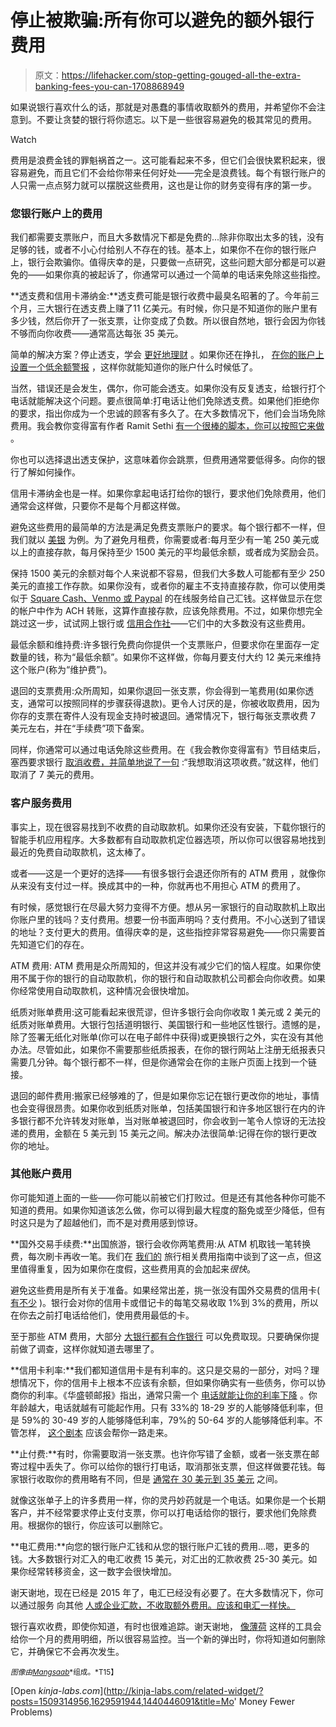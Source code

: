 # 停止被欺骗:所有你可以避免的额外银行费用

> 原文：<https://lifehacker.com/stop-getting-gouged-all-the-extra-banking-fees-you-can-1708868949>

如果说银行喜欢什么的话，那就是对愚蠢的事情收取额外的费用，并希望你不会注意到。不要让贪婪的银行将你遗忘。以下是一些很容易避免的极其常见的费用。

Watch

费用是浪费金钱的罪魁祸首之一。这可能看起来不多，但它们会很快累积起来，很容易避免，而且它们不会给你带来任何好处——完全是浪费钱。每个有银行账户的人只需一点点努力就可以摆脱这些费用，这也是让你的财务变得有序的第一步。

### 您银行账户上的费用

我们都需要支票账户，而且大多数情况下都是免费的...除非你取出太多的钱，没有足够的钱，或者不小心付给别人不存在的钱。基本上，如果你不在你的银行账户上，银行会欺骗你。值得庆幸的是，只要做一点研究，这些问题大部分都是可以避免的——如果你真的被起诉了，你通常可以通过一个简单的电话来免除这些指控。

**透支费和信用卡滞纳金:**透支费可能是银行收费中最臭名昭著的了。今年前三个月，三大银行在透支费上赚了11 亿美元。有时候，你只是不知道你的账户里有多少钱，然后你开了一张支票，让你变成了负数。所以很自然地，银行会因为你钱不够而向你收费——通常高达每张 35 美元。

简单的解决方案？停止透支，学会 [更好地理财](http://lifehacker.com/how-to-manage-your-money-for-those-who-never-learned-g-1703892260) 。如果你还在挣扎， [在你的账户上设置一个低余额警报](http://lifehacker.com/avoid-overdraft-fees-with-low-balance-alerts-5425441) ，这样你就能知道你的账户什么时候低了。

当然，错误还是会发生，偶尔，你可能会透支。如果你没有反复透支，给银行打个电话就能解决这个问题。要点很简单:打电话让他们免除透支费。如果他们拒绝你的要求，指出你成为一个忠诚的顾客有多久了。在大多数情况下，他们会当场免除费用。我会教你变得富有作者 Ramit Sethi [有一个很棒的脚本，你可以按照它来做](https://lifehacker.com/money-saving-phone-calls-how-to-negotiate-out-of-bank-1435848512) 。

你也可以选择退出透支保护，这意味着你会跳票，但费用通常要低得多。向你的银行了解如何操作。

信用卡滞纳金也是一样。如果你拿起电话打给你的银行，要求他们免除费用，他们通常会这样做，只要你不是每个月都这样做。

避免这些费用的最简单的方法是满足免费支票账户的要求。每个银行都不一样，但我们就以 [美银](https://www.bankofamerica.com/deposits/checking/personal-checking-account.go) 为例。为了避免月租费，你需要或者:每月至少有一笔 250 美元或以上的直接存款，每月保持至少 1500 美元的平均最低余额，或者成为奖励会员。

保持 1500 美元的余额对每个人来说都不容易，但我们大多数人可能都有至少 250 美元的直接工作存款。如果你没有，或者你的雇主不支持直接存款，你可以使用类似于 [Square Cash、Venmo 或 Paypal](https://lifehacker.com/five-best-ways-to-send-money-to-other-people-online-1707846074) 的在线服务给自己汇钱。这样做显示在您的帐户中作为 ACH 转账，这算作直接存款，应该免除费用。不过，如果你想完全跳过这一步，试试网上银行或 [信用合作社](http://lifehacker.com/why-choose-a-credit-union-over-a-bank-5055408#_ga=1.144676469.1132973242.1412273304)——它们中的大多数没有这些费用。

最低余额和维持费:许多银行免费向你提供一个支票账户，但要求你在里面存一定数量的钱，称为“最低余额”。如果你不这样做，你每月要支付大约 12 美元来维持这个账户(称为“维护费”)。

退回的支票费用:众所周知，如果你退回一张支票，你会得到一笔费用(如果你透支，通常可以按照同样的步骤获得退款)。更令人讨厌的是，你被收取费用，因为你存的支票在寄件人没有现金支持时被退回。通常情况下，银行每张支票收费 7 美元左右，并在“手续费”项下备案。

同样，你通常可以通过电话免除这些费用。在《我会教你变得富有》节目结束后，塞西要求银行 [取消收费，并简单地说了一句](http://www.iwillteachyoutoberich.com/blog/heres-how-i-negotiated-out-of-bank-fees/) :“我想取消这项收费。”就这样，他们取消了 7 美元的费用。

### 客户服务费用

事实上，现在很容易找到不收费的自动取款机。如果你还没有安装，下载你银行的智能手机应用程序。大多数都有自动取款机定位器选项，所以你可以很容易地找到最近的免费自动取款机，这太棒了。

或者——这是一个更好的选择——有很多银行会退还你所有的 ATM 费用 ，就像你从来没有支付过一样。换成其中的一种，你就再也不用担心 ATM 的费用了。

有时候，感觉银行在尽最大努力变得不方便。想从另一家银行的自动取款机上取出你账户里的钱吗？支付费用。想要一份书面声明吗？支付费用。不小心送到了错误的地址？支付更大的费用。值得庆幸的是，这些指控非常容易避免——你只需要首先知道它们的存在。

ATM 费用: ATM 费用是众所周知的，但这并没有减少它们的恼人程度。如果你使用不属于你的银行的自动取款机，你的银行和自动取款机公司都会向你收费。如果你经常使用自动取款机，这种情况会很快增加。

纸质对账单费用:这可能看起来很荒谬，但许多银行会向你收取 1 美元或 2 美元的纸质对账单费用。大银行包括道明银行、美国银行和一些地区性银行。遗憾的是，除了签署无纸化对账单(你可以在电子邮件中获得)或更换银行之外，实在没有其他办法。尽管如此，如果你不需要那些纸质报表，在你的银行网站上注册无纸报表只需要几分钟。每个银行都不一样，但是你通常会在你的主账户页面上找到一个链接。

退回的邮件费用:搬家已经够难的了，但是如果你忘记在银行更改你的地址，事情也会变得很昂贵。如果你收到纸质对账单，包括美国银行和许多地区银行在内的许多银行都不允许转发对账单，当对账单被退回时，你会收到一笔令人惊讶的无法投递的费用，金额在 5 美元到 15 美元之间。解决办法很简单:记得在你的银行更改你的地址。

### 其他账户费用

你可能知道上面的一些——你可能以前被它们打败过。但是还有其他各种你可能不知道的费用。如果你知道该怎么做，你可以得到最大程度的豁免或至少降低，但有时这只是为了超越他们，而不是对费用感到惊讶。

**国外交易手续费:**出国旅游，银行会收你两笔费用:从 ATM 机取钱一笔转换费，每次刷卡再收一笔。我们在 [我们的](http://lifehacker.com/stop-getting-gouged-all-the-extra-fees-you-can-avoid-w-1701090951) 旅行相关费用指南中谈到了这一点，但这里值得重复，因为如果你在度假，这些费用真的会加起来*很快*。

避免这些费用是所有关于准备。如果经常出差，挑一张没有国外交易费的信用卡( [有不少](http://www.nerdwallet.com/blog/top-credit-cards/no-foreign-transaction-fee-credit-card/) )。银行会对你的信用卡或借记卡的每笔交易收取 1%到 3%的费用，所以在你去之前打电话给他们，使用费用最低的卡。

至于那些 ATM 费用，大部分 [大银行都有合作银行](http://thepointsguy.com/2013/07/avoiding-atm-withdrawal-fees-when-traveling-abroad/) 可以免费取现。只要确保你提前做了调查，这样你就知道去哪里了。

**信用卡利率:**我们都知道信用卡是有利率的。这只是交易的一部分，对吗？理想情况下，你的信用卡上根本不应该有余额，但如果你确实有一些债务，你可以协商你的利率。《华盛顿邮报》指出，通常只需一个 [电话就能让你的利率下降](http://www.washingtonpost.com/news/get-there/wp/2014/09/25/the-simple-way-to-avoid-credit-card-fees-that-most-people-ignore/) 。你年龄越大，电话就越有可能起作用。只有 33%的 18-29 岁的人能够降低利率，但是 59%的 30-49 岁的人能够降低利率，79%的 50-64 岁的人能够降低利率。不管怎样， [这个剧本](http://lifehacker.com/negotiate-a-lower-credit-card-apr-with-this-script-1690542594) 应该会帮你一路走来。

**止付费:**有时，你需要取消一张支票。也许你写错了金额，或者一张支票在邮寄过程中丢失了。你可以给你的银行打电话，取消那张支票，但这样做要花钱。每家银行收取你的费用略有不同，但是 [通常在 30 美元到 35 美元](http://www.mybanktracker.com/news/stop-payment-fee-comparison-top-10-us-banks) 之间。

就像这张单子上的许多费用一样，你的灵丹妙药就是一个电话。如果你是一个长期客户，并不经常要求停止支付支票，你可以打电话给你的银行，要求他们免除费用。根据你的银行，你应该可以删除它。

**电汇费用:**向您的银行账户汇钱和从您的银行账户汇钱的费用...嗯，更多的钱。大多数银行对汇入的电汇收费 15 美元，对汇出的汇款收费 25-30 美元。如果你经常转移资金，这一数字会很快增加。

谢天谢地，现在已经是 2015 年了，电汇已经没有必要了。在大多数情况下，你可以通过服务 向其他 [人或企业汇款，不收取额外费用。应该和电汇一样快。](http://lifehacker.com/five-best-ways-to-send-money-to-other-people-online-1707846074)

银行喜欢收费，即使你知道，有时也很难追踪。谢天谢地， [像薄荷](http://twocents.lifehacker.com/an-intermediates-guide-to-getting-more-out-of-mint-1696389687#_ga=1.140950002.1132973242.1412273304) 这样的工具会给你一个月的费用明细，所以很容易监控。当一个新的弹出时，你将知道如何删除它，并确保它不会再次发生。

<small>*图像由*</small>[<small>*Mangsaab*</small>](http://www.shutterstock.com/pic-226372255/stock-vector-hand-stealing-money-from-piggy-bank-flat-design-vector-illustration.html?src=gBHqnsHeKGeHm0Ygu3h6wQ-1-57)<small>*组成。*T15】</small>

[Open *kinja-labs.com*](http://kinja-labs.com/related-widget/?posts=1509314956,1629591944,1440446091&title=Mo' Money Fewer Problems)